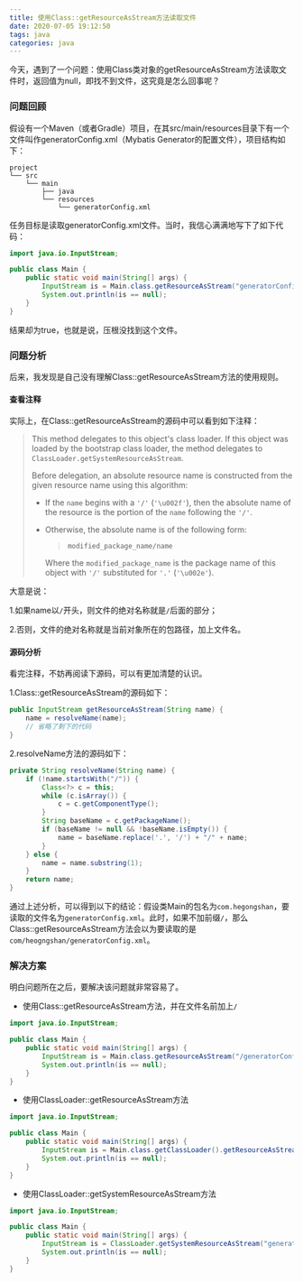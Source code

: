 ```yaml
---
title: 使用Class::getResourceAsStream方法读取文件
date: 2020-07-05 19:12:50
tags: java
categories: java
---
```


今天，遇到了一个问题：使用Class类对象的getResourceAsStream方法读取文件时，返回值为null，即找不到文件，这究竟是怎么回事呢？

<!--more-->

### 问题回顾

假设有一个Maven（或者Gradle）项目，在其src/main/resources目录下有一个文件叫作generatorConfig.xml（Mybatis Generator的配置文件），项目结构如下：

```
project
└── src
    └── main
        ├── java
        └── resources
            └── generatorConfig.xml
```

任务目标是读取generatorConfig.xml文件。当时，我信心满满地写下了如下代码：

```java
import java.io.InputStream;

public class Main {
    public static void main(String[] args) {
        InputStream is = Main.class.getResourceAsStream("generatorConfig.xml");
        System.out.println(is == null);
    }
}
```

结果却为true，也就是说，压根没找到这个文件。

### 问题分析

后来，我发现是自己没有理解Class::getResourceAsStream方法的使用规则。

#### 查看注释

实际上，在Class::getResourceAsStream的源码中可以看到如下注释：

> This method delegates to this object's class loader. If this object was loaded by the bootstrap class loader, the method delegates to `ClassLoader.getSystemResourceAsStream`.
>
> Before delegation, an absolute resource name is constructed from the given resource name using this algorithm:
>
> - If the `name` begins with a `'/'` (`'\u002f'`), then the absolute name of the resource is the portion of the `name` following the `'/'`.
>
> - Otherwise, the absolute name is of the following form:
>
>   > `modified_package_name/name`
>
>   Where the `modified_package_name` is the package name of this object with `'/'` substituted for `'.'` (`'\u002e'`).

大意是说：

1.如果name以`/`开头，则文件的绝对名称就是`/`后面的部分；

2.否则，文件的绝对名称就是当前对象所在的包路径，加上文件名。

#### 源码分析

看完注释，不妨再阅读下源码，可以有更加清楚的认识。

1.Class::getResourceAsStream的源码如下：

```java
public InputStream getResourceAsStream(String name) {
    name = resolveName(name);
    // 省略了剩下的代码
}
```

2.resolveName方法的源码如下：

```java
private String resolveName(String name) {
    if (!name.startsWith("/")) {
        Class<?> c = this;
        while (c.isArray()) {
            c = c.getComponentType();
        }
        String baseName = c.getPackageName();
        if (baseName != null && !baseName.isEmpty()) {
            name = baseName.replace('.', '/') + "/" + name;
        }
    } else {
        name = name.substring(1);
    }
    return name;
}
```


通过上述分析，可以得到以下的结论：假设类Main的包名为`com.hegongshan`，要读取的文件名为`generatorConfig.xml`。此时，如果不加前缀`/`，那么Class::getResourceAsStream方法会以为要读取的是`com/heogngshan/generatorConfig.xml`。

### 解决方案

明白问题所在之后，要解决该问题就非常容易了。

* 使用Class::getResourceAsStream方法，并在文件名前加上`/`

```java
import java.io.InputStream;

public class Main {
    public static void main(String[] args) {
        InputStream is = Main.class.getResourceAsStream("/generatorConfig.xml");
        System.out.println(is == null);
    }
}
```

* 使用ClassLoader::getResourceAsStream方法

```java
import java.io.InputStream;

public class Main {
    public static void main(String[] args) {
        InputStream is = Main.class.getClassLoader().getResourceAsStream("generatorConfig.xml");
        System.out.println(is == null);
    }
}
```


* 使用ClassLoader::getSystemResourceAsStream方法

```java
import java.io.InputStream;

public class Main {
    public static void main(String[] args) {
        InputStream is = ClassLoader.getSystemResourceAsStream("generatorConfig.xml");
        System.out.println(is == null);
    }
}
```